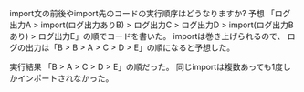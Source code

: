 import文の前後やimport先のコードの実行順序はどうなりますか?
予想
「ログ出力A > import(ログ出力ありB) > ログ出力C > ログ出力D > import(ログ出力Bあり) > ログ出力E」の順でコードを書いた。
importは巻き上げられるので、
ログの出力は「B > B > A > C > D > E」の順になると予想した。

実行結果
「B > A > C > D > E」の順だった。
同じimportは複数あっても1度しかインポートされなかった。